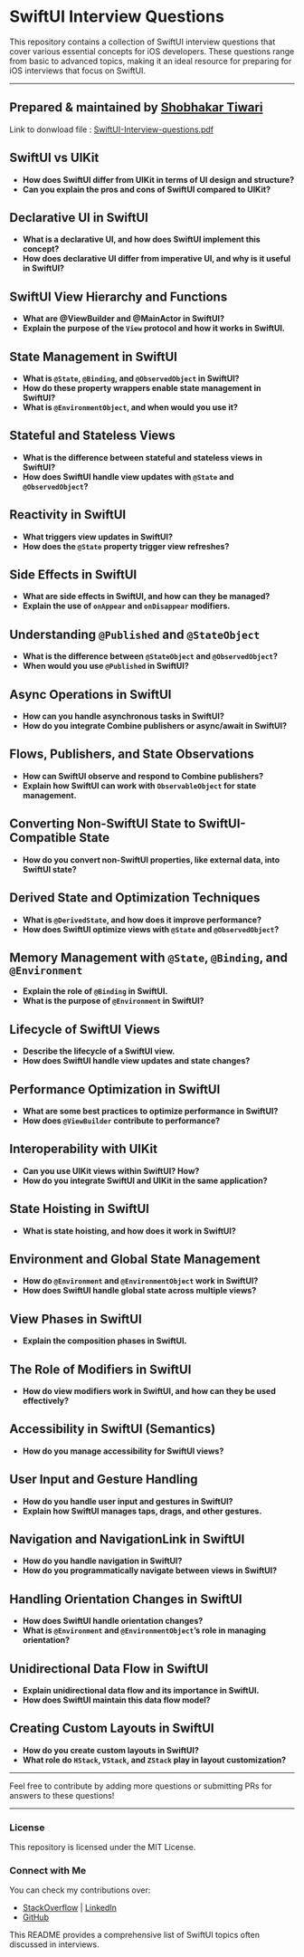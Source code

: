 # SwiftUI Interview Questions

This repository contains a collection of SwiftUI interview questions that cover various essential concepts for iOS developers. These questions range from basic to advanced topics, making it an ideal resource for preparing for iOS interviews that focus on SwiftUI.

---
## Prepared & maintained by [Shobhakar Tiwari](https://github.com/shobhakartiwari) 
Link to donwload file : [SwiftUI-Interview-questions.pdf](https://github.com/user-attachments/files/17641983/SwiftUI-Interview-questions.pdf)

## SwiftUI vs UIKit

- **How does SwiftUI differ from UIKit in terms of UI design and structure?**
- **Can you explain the pros and cons of SwiftUI compared to UIKit?**

## Declarative UI in SwiftUI

- **What is a declarative UI, and how does SwiftUI implement this concept?**
- **How does declarative UI differ from imperative UI, and why is it useful in SwiftUI?**

## SwiftUI View Hierarchy and Functions

- **What are @ViewBuilder and @MainActor in SwiftUI?**
- **Explain the purpose of the `View` protocol and how it works in SwiftUI.**

## State Management in SwiftUI

- **What is `@State`, `@Binding`, and `@ObservedObject` in SwiftUI?**
- **How do these property wrappers enable state management in SwiftUI?**
- **What is `@EnvironmentObject`, and when would you use it?**

## Stateful and Stateless Views

- **What is the difference between stateful and stateless views in SwiftUI?**
- **How does SwiftUI handle view updates with `@State` and `@ObservedObject`?**

## Reactivity in SwiftUI

- **What triggers view updates in SwiftUI?**
- **How does the `@State` property trigger view refreshes?**

## Side Effects in SwiftUI

- **What are side effects in SwiftUI, and how can they be managed?**
- **Explain the use of `onAppear` and `onDisappear` modifiers.**

## Understanding `@Published` and `@StateObject`

- **What is the difference between `@StateObject` and `@ObservedObject`?**
- **When would you use `@Published` in SwiftUI?**

## Async Operations in SwiftUI

- **How can you handle asynchronous tasks in SwiftUI?**
- **How do you integrate Combine publishers or async/await in SwiftUI?**

## Flows, Publishers, and State Observations

- **How can SwiftUI observe and respond to Combine publishers?**
- **Explain how SwiftUI can work with `ObservableObject` for state management.**

## Converting Non-SwiftUI State to SwiftUI-Compatible State

- **How do you convert non-SwiftUI properties, like external data, into SwiftUI state?**

## Derived State and Optimization Techniques

- **What is `@DerivedState`, and how does it improve performance?**
- **How does SwiftUI optimize views with `@State` and `@ObservedObject`?**

## Memory Management with `@State`, `@Binding`, and `@Environment`

- **Explain the role of `@Binding` in SwiftUI.**
- **What is the purpose of `@Environment` in SwiftUI?**

## Lifecycle of SwiftUI Views

- **Describe the lifecycle of a SwiftUI view.**
- **How does SwiftUI handle view updates and state changes?**

## Performance Optimization in SwiftUI

- **What are some best practices to optimize performance in SwiftUI?**
- **How does `@ViewBuilder` contribute to performance?**

## Interoperability with UIKit

- **Can you use UIKit views within SwiftUI? How?**
- **How do you integrate SwiftUI and UIKit in the same application?**

## State Hoisting in SwiftUI

- **What is state hoisting, and how does it work in SwiftUI?**

## Environment and Global State Management

- **How do `@Environment` and `@EnvironmentObject` work in SwiftUI?**
- **How does SwiftUI handle global state across multiple views?**

## View Phases in SwiftUI

- **Explain the composition phases in SwiftUI.**

## The Role of Modifiers in SwiftUI

- **How do view modifiers work in SwiftUI, and how can they be used effectively?**

## Accessibility in SwiftUI (Semantics)

- **How do you manage accessibility for SwiftUI views?**

## User Input and Gesture Handling

- **How do you handle user input and gestures in SwiftUI?**
- **Explain how SwiftUI manages taps, drags, and other gestures.**

## Navigation and NavigationLink in SwiftUI

- **How do you handle navigation in SwiftUI?**
- **How do you programmatically navigate between views in SwiftUI?**

## Handling Orientation Changes in SwiftUI

- **How does SwiftUI handle orientation changes?**
- **What is `@Environment` and `@EnvironmentObject`’s role in managing orientation?**

## Unidirectional Data Flow in SwiftUI

- **Explain unidirectional data flow and its importance in SwiftUI.**
- **How does SwiftUI maintain this data flow model?**

## Creating Custom Layouts in SwiftUI

- **How do you create custom layouts in SwiftUI?**
- **What role do `HStack`, `VStack`, and `ZStack` play in layout customization?**

---

Feel free to contribute by adding more questions or submitting PRs for answers to these questions!

---

### License

This repository is licensed under the MIT License.

### Connect with Me
You can check my contributions over:

- [StackOverflow](https://stackoverflow.com/users/3400991/shobhakar-tiwari?tab=profile) |  [LinkedIn](https://www.linkedin.com/in/shobhakar-tiwari/)
- [GitHub](https://github.com/shobhakartiwari)


This README provides a comprehensive list of SwiftUI topics often discussed in interviews.
